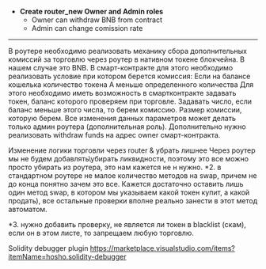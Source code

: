 - **Create router_new Owner and Admin roles** 
    - Owner can withdraw BNB from contract
    - Admin can change comission rate 

---

В роутере необходимо реализовать механику сбора дополнительных комиссий за торговлю через роутер в нативном токене блокчейна. В нашем случае это BNB.
В смарт-контракте для этого необходимо реализовать условие при котором берется комиссия:
Если на балансе кошелька количество токена A меньше определенного количества
Для этого необходимо иметь возможность в смартконтракте задавать токен, баланс которого проверяем при торговле. Задавать число, если баланс меньше этого числа, то берем комиссию.
Размер комиссии, которую берем.
Все изменения данных параметров может делать только админ роутера (дополнительная роль).
Дополнительно нужно реализовать withdraw funds на адрес owner смарт-контракта.


Изменение логики торговли через router & убрать лишнее
Через роутер мы не будем добавлять\убирать ликвидности, поэтому это все можно просто убирать из роутера, это нам кажется не н нужно.
*2. в стандартном роутере не малое количество методов на swap, причем не до конца понятно зачем это все. Кажется достаточно оставить лишь один метод swap, в котором мы указываем какой токен купит, а какой продать), все остальные проверки вполне реально занести в этот метод автоматом.

*3. нужно добавить проверку, не является ли токен в blacklist (скам), если он в этом листе, то запрещаем любую торговлю.


Solidity debugger plugin 
https://marketplace.visualstudio.com/items?itemName=hosho.solidity-debugger
